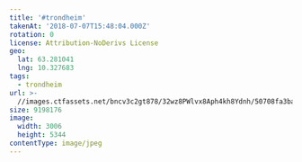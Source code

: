 ```yaml
---
title: '#trondheim'
takenAt: '2018-07-07T15:48:04.000Z'
rotation: 0
license: Attribution-NoDerivs License
geo:
  lat: 63.281041
  lng: 10.327683
tags:
  - trondheim
url: >-
  //images.ctfassets.net/bncv3c2gt878/32wz8PWlvx8Aph4kh8Ydnh/50708fa3bac688ca05cf70e0356f24b8/trondheim_43214196822_o
size: 9198176
image:
  width: 3006
  height: 5344
contentType: image/jpeg
---
```


